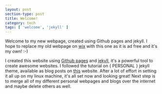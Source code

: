 ```yaml
---
layout: post
section-type: post
title: Welcome!
category: tech
tags: [ 'welcome', 'jekyll' ]
---
```



Welcome to my new webpage, created using Github pages and jekyll. I hope to replace my old webpage on [wix] with this one as it is ad free and it's my own! :-) 

I created this website using [Github pages] and [jekyll], it's a powerful tool to create awesome websites. I followed the tutorial on { PERSONAL } jekyll theme, available as blog posts on [this] website. After a lot of effort in setting it all up on my linux machine, it's all set now and looking great! Next step is to merge all of my different personal webpages and blogs over the internet and maybe delete others as well. 

[Github pages]: https://pages.github.com
[wix]: https://wix.com 
[jekyll]: https://jekyllrb.com
[this]: https://panossakkos.github.io/personal-jekyll-theme/

